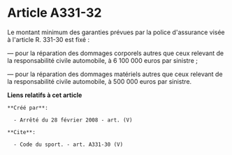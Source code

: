# Article A331-32

Le montant minimum des garanties prévues par la police d'assurance visée à l'article R. 331-30 est fixé : 

― pour la réparation des dommages corporels autres que ceux relevant de la responsabilité civile automobile, à 6 100 000
euros par sinistre ; 

― pour la réparation des dommages matériels autres que ceux relevant de la responsabilité civile automobile, à 500 000 euros
par sinistre.

**Liens relatifs à cet article**

	**Créé par**:

	  - Arrêté du 28 février 2008 - art. (V)

	**Cite**:

	  - Code du sport. - art. A331-30 (V)

